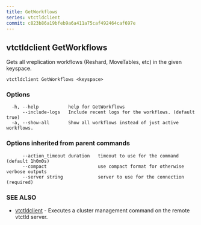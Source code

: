 ```yaml
---
title: GetWorkflows
series: vtctldclient
commit: c823b86a19bfeb9a6a411a75caf492464caf697e
---
```

## vtctldclient GetWorkflows

Gets all vreplication workflows (Reshard, MoveTables, etc) in the given keyspace.

```
vtctldclient GetWorkflows <keyspace>
```

### Options

```
  -h, --help           help for GetWorkflows
      --include-logs   Include recent logs for the workflows. (default true)
  -a, --show-all       Show all workflows instead of just active workflows.
```

### Options inherited from parent commands

```
      --action_timeout duration   timeout to use for the command (default 1h0m0s)
      --compact                   use compact format for otherwise verbose outputs
      --server string             server to use for the connection (required)
```

### SEE ALSO

* [vtctldclient](../)	 - Executes a cluster management command on the remote vtctld server.

